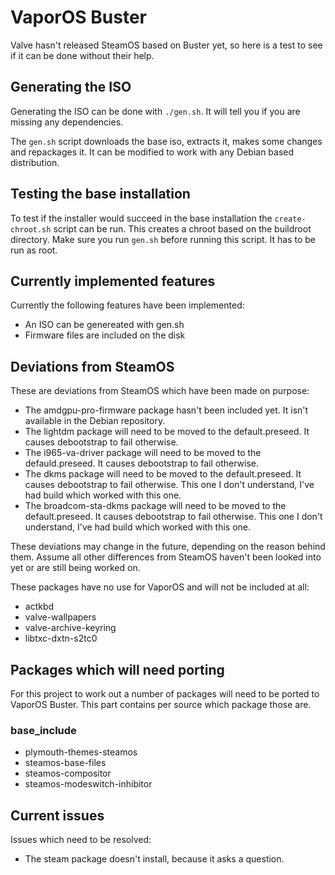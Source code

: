 # VaporOS Buster

Valve hasn't released SteamOS based on Buster yet, so here is a test to see if it can be done without their help.

## Generating the ISO

Generating the ISO can be done with ``./gen.sh``. It will tell you if you are missing any dependencies.

The ``gen.sh`` script downloads the base iso, extracts it, makes some changes and repackages it. It can be modified to work with any Debian based distribution.

## Testing the base installation

To test if the installer would succeed in the base installation the ``create-chroot.sh`` script can be run. This creates a chroot based on the buildroot directory. Make sure you run ``gen.sh`` before running this script. It has to be run as root.

## Currently implemented features

Currently the following features have been implemented:

- An ISO can be genereated with gen.sh
- Firmware files are included on the disk

## Deviations from SteamOS

These are deviations from SteamOS which have been made on purpose:

 - The amdgpu-pro-firmware package hasn't been included yet. It isn't available in the Debian repository.
 - The lightdm package will need to be moved to the default.preseed. It causes debootstrap to fail otherwise.
 - The i965-va-driver package will need to be moved to the defauld.preseed. It causes debootstrap to fail otherwise.
 - The dkms package will need to be moved to the default.preseed. It causes debootstrap to fail otherwise. This one I don't understand, I've had build which worked with this one.
 - The broadcom-sta-dkms package will need to be moved to the default.preseed. It causes debootstrap to fail otherwise. This one I don't understand, I've had build which worked with this one.

These deviations may change in the future, depending on the reason behind them. Assume all other differences from SteamOS haven't been looked into yet or are still being worked on.

These packages have no use for VaporOS and will not be included at all:

 - actkbd
 - valve-wallpapers
 - valve-archive-keyring
 - libtxc-dxtn-s2tc0

## Packages which will need porting

For this project to work out a number of packages will need to be ported to VaporOS Buster. This part contains per source which package those are.

### base\_include

- plymouth-themes-steamos
- steamos-base-files
- steamos-compositor
- steamos-modeswitch-inhibitor

## Current issues

Issues which need to be resolved:

 - The steam package doesn't install, because it asks a question.
